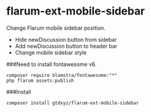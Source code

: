 # flarum-ext-mobile-sidebar

Change Flarum mobile sidebar position.

- Hide newDiscussion button from sidebar
- Add newDiscussion button to header bar
- Change mobile sidebar style


###Need to install fontawesome v6.

```
composer require blomstra/fontawesome:"*"
php flarum assets:publish
```

###Install

```
composer install gtdxyz/flarum-ext-mobile-sidebar
```